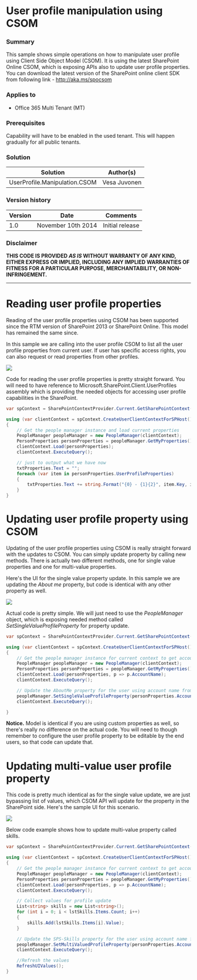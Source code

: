 # User profile manipulation using CSOM #

### Summary ###
This sample shows simple operations on how to manipulate user profile using Client Side Object Model (CSOM). It is using the latest SharePoint Online CSOM, which is exposing APIs also to update user profile properties. You can download the latest version of the SharePoint online client SDK from following link - http://aka.ms/spocsom

### Applies to ###
-  Office 365 Multi Tenant (MT)


### Prerequisites ###
Capability will have to be enabled in the used tenant. This will happen gradually for all public tenants.

### Solution ###
Solution | Author(s)
---------|----------
UserProfile.Manipulation.CSOM | Vesa Juvonen

### Version history ###
Version  | Date | Comments
---------| -----| --------
1.0  | November 10th 2014 | Initial release

### Disclaimer ###
**THIS CODE IS PROVIDED *AS IS* WITHOUT WARRANTY OF ANY KIND, EITHER EXPRESS OR IMPLIED, INCLUDING ANY IMPLIED WARRANTIES OF FITNESS FOR A PARTICULAR PURPOSE, MERCHANTABILITY, OR NON-INFRINGEMENT.**


----------

# Reading user profile properties #
Reading of the user profile properties using CSOM has been supported since the RTM version of SharePoint 2013 or SharePoint Online. This model has remained the same since. 

In this sample we are calling into the user profile CSOM to list all the user profile properties from current user. If user has specific access rights, you can also request or read properties from other profiles.

![](http://i.imgur.com/RnIBWv5.png)


Code for reading the user profile properties is pretty straight forward. You will need to have reference to Microsoft.SharePoint.Client.UserProfiles assembly which is providing the needed objects for accessing user profile capabilities in the SharePoint.

```C#
var spContext = SharePointContextProvider.Current.GetSharePointContext(Context);

using (var clientContext = spContext.CreateUserClientContextForSPHost())
{
    // Get the people manager instance and load current properties
    PeopleManager peopleManager = new PeopleManager(clientContext);
    PersonProperties personProperties = peopleManager.GetMyProperties();
    clientContext.Load(personProperties);
    clientContext.ExecuteQuery();

    // just to output what we have now
    txtProperties.Text = "";
    foreach (var item in personProperties.UserProfileProperties)
    {
        txtProperties.Text += string.Format("{0} - {1}{2}", item.Key, item.Value, Environment.NewLine);
    }
}
```

# Updating user profile property using CSOM #
Updating of the user profile properties using CSOM is really straight forward with the updates to CSOM. You can simply update property by calling new methods. There is actually two different methods, one for single value properties and one for multi-value properties. 

Here's the UI for the single value property update. In this sample we are updating the *About me* property, but code is identical with any other property as well.

![](http://i.imgur.com/We6lHkM.png)

Actual code is pretty simple. We will just need to use the *PeopleManager* object, which is exposing needed method called *SetSingleValueProfileProperty* for property update.

```C#
var spContext = SharePointContextProvider.Current.GetSharePointContext(Context);

using (var clientContext = spContext.CreateUserClientContextForSPHost())
{
    // Get the people manager instance for current context to get account name
    PeopleManager peopleManager = new PeopleManager(clientContext);
    PersonProperties personProperties = peopleManager.GetMyProperties();
    clientContext.Load(personProperties, p => p.AccountName);
    clientContext.ExecuteQuery();

    // Update the AboutMe property for the user using account name from profile
    peopleManager.SetSingleValueProfileProperty(personProperties.AccountName, "AboutMe", txtAboutMe.Text);
    clientContext.ExecuteQuery();

}
```

**Notice.** Model is identical if you are using custom properties as well, so there's really no difference on the actual code. You will need to though remember to configure the user profile property to be editable by the end users, so that code can update that.

# Updating multi-value user profile property #
This code is pretty much identical as for the single value update, we are just bypassing list of values, which CSOM API will update for the property in the SharePoint side. Here's the sample UI for this scenario.

![](http://i.imgur.com/5rRLUAw.png)


Below code example shows how to update multi-value property called skills. 

```C#
var spContext = SharePointContextProvider.Current.GetSharePointContext(Context);

using (var clientContext = spContext.CreateUserClientContextForSPHost())
{
    // Get the people manager instance for current context to get account name
    PeopleManager peopleManager = new PeopleManager(clientContext);
    PersonProperties personProperties = peopleManager.GetMyProperties();
    clientContext.Load(personProperties, p => p.AccountName);
    clientContext.ExecuteQuery();

    // Collect values for profile update
    List<string> skills = new List<string>();
    for (int i = 0; i < lstSkills.Items.Count; i++)
    {
        skills.Add(lstSkills.Items[i].Value);
    }

    // Update the SPS-Skills property for the user using account name from profile.
    peopleManager.SetMultiValuedProfileProperty(personProperties.AccountName, "SPS-Skills", skills);
    clientContext.ExecuteQuery();

    //Refresh the values 
    RefreshUIValues();
}
```